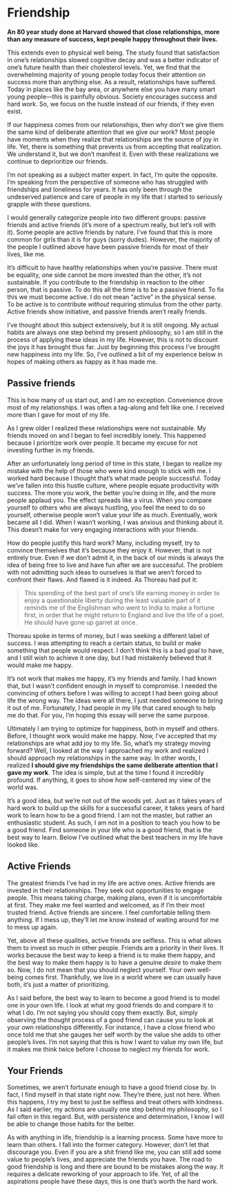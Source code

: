 # Friendship
**An 80 year study done at Harvard showed that close relationships, more than any measure of success, kept people happy throughout their lives.**

This extends even to physical well being. The study found that satisfaction in one’s relationships slowed cognitive decay and was a better indicator of one’s future health than their cholesterol levels. Yet, we find that the overwhelming majority of young people today focus their attention on success more than anything else. As a result, relationships have suffered. Today in places like the bay area, or anywhere else you have many smart young people—this is painfully obvious. Society encourages success and hard work. So, we focus on the hustle instead of our friends, if they even exist.

If our happiness comes from our relationships, then why don’t we give them the same kind of deliberate attention that we give our work? Most people have moments when they realize that relationships are the source of joy in life. Yet, there is something that prevents us from accepting that realization. We understand it, but we don’t manifest it. Even with these realizations we continue to deprioritize our friends.

I’m not speaking as a subject matter expert. In fact, I’m quite the opposite. I’m speaking from the perspective of someone who has struggled with friendships and loneliness for years. It has only been through the undeserved patience and care of people in my life that I started to seriously grapple with these questions.

I would generally categorize people into two different groups: passive friends and active friends (it’s more of a spectrum really, but let’s roll with it). Some people are active friends by nature. I’ve found that this is more common for girls than it is for guys (sorry dudes). However, the majority of the people I outlined above have been passive friends for most of their lives, like me.

It’s difficult to have healthy relationships when you’re passive. There must be equality, one side cannot be more invested than the other, it’s not sustainable. If you contribute to the friendship in reaction to the other person, that is passive. To do this all the time is to be a passive friend. To fix this we must become active. I do not mean “active” in the physical sense. To be active is to contribute _without_ requiring stimulus from the other party. Active friends show initiative, and passive friends aren’t really friends.

I’ve thought about this subject extensively, but it is still ongoing. My actual habits are always one step behind my present philosophy, so I am still in the process of applying these ideas in my life. However, this is not to discount the joys it has brought thus far. Just by beginning this process I’ve brought new happiness into my life. So, I’ve outlined a bit of my experience below in hopes of making others as happy as it has made me.

## Passive friends
This is how many of us start out, and I am no exception. Convenience drove most of my relationships. I was often a tag-along and felt like one. I received more than I gave for most of my life.

As I grew older I realized these relationships were not sustainable. My friends moved on and I began to feel incredibly lonely. This happened because I prioritize work over people. It became my excuse for not investing further in my friends.

After an unfortunately long period of time in this state, I began to realize my mistake with the help of those who were kind enough to stick with me. I worked hard because I thought that’s what made people successful. Today we’ve fallen into this hustle culture, where people equate productivity with success. The more you work, the better you’re doing in life, and the more people applaud you. The effect spreads like a virus. When you compare yourself to others who are always hustling, you feel the need to do so yourself, otherwise people won’t value your life as much. Eventually, work became all I did. When I wasn’t working, I was anxious and thinking about it. This doesn’t make for very engaging interactions with your friends.

How do people justify this hard work? Many, including myself, try to convince themselves that it’s because they enjoy it. However, that is not entirely true. Even if we don’t admit it, in the back of our minds is always the idea of being free to live and have fun after we are successful.  The problem with not admitting such ideas to ourselves is that we aren’t forced to confront their flaws. And flawed is it indeed. As Thoreau had put it:

>This spending of the best part of one’s life earning money in order to enjoy a questionable liberty during the least valuable part of it reminds me of the Englishman who went to India to make a fortune first, in order that he might return to England and live the life of a poet. He should have gone up garret at once.

Thoreau spoke in terms of money, but I was seeking a different label of success. I was attempting to reach a certain status, to build or make something that people would respect. I don’t think this is a bad goal to have, and I still wish to achieve it one day, but I had mistakenly believed that it would make me happy.

It’s not work that makes me happy, it’s my friends and family. I had known that, but I wasn’t confident enough in myself to compromise. I needed the convincing of others before I was willing to accept I had been going about life the wrong way. The ideas were all there, I just needed someone to bring it out of me. Fortunately, I had people in my life that cared enough to help me do that. For you, I’m hoping this essay will serve the same purpose.

Ultimately I am trying to optimize for happiness, both in myself and others. Before, I thought work would make me happy. Now, I’ve accepted that my relationships are what add joy to my life. So, what’s my strategy moving forward? Well, I looked at the way I approached my work and realized I should approach my relationships in the same way. In other words, I realized **I should give my friendships the same deliberate attention that I gave my work**. The idea is simple, but at the time I found it incredibly profound. If anything, it goes to show how self-centered my view of the world was.

It’s a good idea, but we’re not out of the woods yet. Just as it takes years of hard work to build up the skills for a successful career, it takes years of hard work to learn how to be a good friend. I am not the master, but rather an enthusiastic student. As such, I am not in a position to teach you how to be a good friend. Find someone in your life who is a good friend, that is the best way to learn. Below I’ve outlined what the best teachers in my life have looked like.

## Active Friends
The greatest friends I’ve had in my life are active ones. Active friends are invested in their relationships. They seek out opportunities to engage people. This means taking charge, making plans, even if it is uncomfortable at first. They make me feel wanted and welcomed, as if I’m their most trusted friend. Active friends are sincere. I feel comfortable telling them anything. If I mess up, they’ll let me know instead of waiting around for me to mess up again.

Yet, above all these qualities, active friends are selfless. This is what allows them to invest so much in other people. Friends are a priority in their lives. It works because the best way to keep a friend is to make them happy, and the best way to make them happy is to have a genuine _desire_ to make them so. Now, I do not mean that you should neglect yourself. Your own well-being comes first. Thankfully, we live in a world where we can usually have both, it’s just a matter of prioritizing.

As I said before, the best way to learn to become a good friend is to model one in your own life. I look at what my good friends do and compare it to what I do. I’m not saying you should copy them exactly. But, simply observing the thought process of a good friend can cause you to look at your own relationships differently. For instance, I have a close friend who once told me that she gauges her self worth by the value she adds to other people’s lives. I’m not saying that this is how I want to value my own life, but it makes me think twice before I choose to neglect my friends for work.

## Your Friends
Sometimes, we aren’t fortunate enough to have a good friend close by. In fact, I find myself in that state right now. They’re there, just not here. When this happens, I try my best to just be selfless and treat others with kindness. As I said earlier, my actions are usually one step behind my philosophy, so I fail often in this regard. But, with persistence and determination, I know I will be able to change those habits for the better.

As with anything in life, friendship is a learning process. Some have more to learn than others. I fall into the former category. However, don’t let that discourage you. Even if you are a shit friend like me, you can still add some value to people’s lives, and appreciate the friends you have. The road to good friendship is long and there are bound to be mistakes along the way. It requires a delicate reworking of your approach to life. Yet, of all the aspirations people have these days, this is one that’s worth the hard work.
